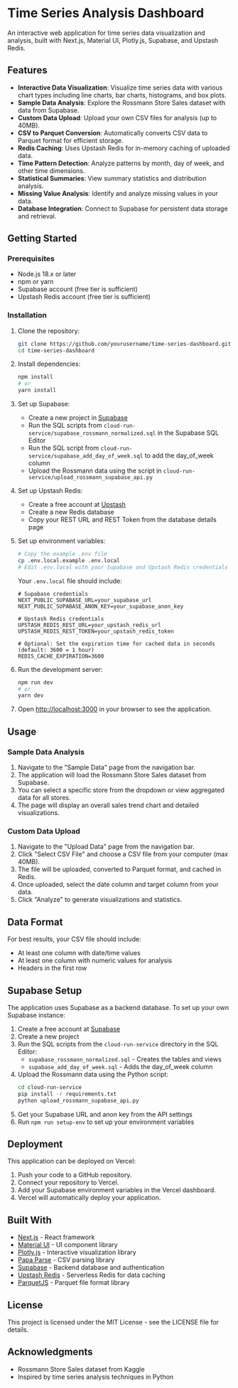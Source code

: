 # Time Series Analysis Dashboard

An interactive web application for time series data visualization and analysis, built with Next.js, Material UI, Plotly.js, Supabase, and Upstash Redis.

## Features

- **Interactive Data Visualization**: Visualize time series data with various chart types including line charts, bar charts, histograms, and box plots.
- **Sample Data Analysis**: Explore the Rossmann Store Sales dataset with data from Supabase.
- **Custom Data Upload**: Upload your own CSV files for analysis (up to 40MB).
- **CSV to Parquet Conversion**: Automatically converts CSV data to Parquet format for efficient storage.
- **Redis Caching**: Uses Upstash Redis for in-memory caching of uploaded data.
- **Time Pattern Detection**: Analyze patterns by month, day of week, and other time dimensions.
- **Statistical Summaries**: View summary statistics and distribution analysis.
- **Missing Value Analysis**: Identify and analyze missing values in your data.
- **Database Integration**: Connect to Supabase for persistent data storage and retrieval.

## Getting Started

### Prerequisites

- Node.js 18.x or later
- npm or yarn
- Supabase account (free tier is sufficient)
- Upstash Redis account (free tier is sufficient)

### Installation

1. Clone the repository:
   ```bash
   git clone https://github.com/yourusername/time-series-dashboard.git
   cd time-series-dashboard
   ```

2. Install dependencies:
   ```bash
   npm install
   # or
   yarn install
   ```

3. Set up Supabase:
   - Create a new project in [Supabase](https://supabase.com/)
   - Run the SQL scripts from `cloud-run-service/supabase_rossmann_normalized.sql` in the Supabase SQL Editor
   - Run the SQL script from `cloud-run-service/supabase_add_day_of_week.sql` to add the day_of_week column
   - Upload the Rossmann data using the script in `cloud-run-service/upload_rossmann_supabase_api.py`

4. Set up Upstash Redis:
   - Create a free account at [Upstash](https://upstash.com/)
   - Create a new Redis database
   - Copy your REST URL and REST Token from the database details page

5. Set up environment variables:
   ```bash
   # Copy the example .env file
   cp .env.local.example .env.local
   # Edit .env.local with your Supabase and Upstash Redis credentials
   ```

   Your `.env.local` file should include:
   ```
   # Supabase credentials
   NEXT_PUBLIC_SUPABASE_URL=your_supabase_url
   NEXT_PUBLIC_SUPABASE_ANON_KEY=your_supabase_anon_key
   
   # Upstash Redis credentials
   UPSTASH_REDIS_REST_URL=your_upstash_redis_url
   UPSTASH_REDIS_REST_TOKEN=your_upstash_redis_token
   
   # Optional: Set the expiration time for cached data in seconds (default: 3600 = 1 hour)
   REDIS_CACHE_EXPIRATION=3600
   ```

6. Run the development server:
   ```bash
   npm run dev
   # or
   yarn dev
   ```

7. Open [http://localhost:3000](http://localhost:3000) in your browser to see the application.

## Usage

### Sample Data Analysis

1. Navigate to the "Sample Data" page from the navigation bar.
2. The application will load the Rossmann Store Sales dataset from Supabase.
3. You can select a specific store from the dropdown or view aggregated data for all stores.
4. The page will display an overall sales trend chart and detailed visualizations.

### Custom Data Upload

1. Navigate to the "Upload Data" page from the navigation bar.
2. Click "Select CSV File" and choose a CSV file from your computer (max 40MB).
3. The file will be uploaded, converted to Parquet format, and cached in Redis.
4. Once uploaded, select the date column and target column from your data.
5. Click "Analyze" to generate visualizations and statistics.

## Data Format

For best results, your CSV file should include:

- At least one column with date/time values
- At least one column with numeric values for analysis
- Headers in the first row

## Supabase Setup

The application uses Supabase as a backend database. To set up your own Supabase instance:

1. Create a free account at [Supabase](https://supabase.com/)
2. Create a new project
3. Run the SQL scripts from the `cloud-run-service` directory in the SQL Editor:
   - `supabase_rossmann_normalized.sql` - Creates the tables and views
   - `supabase_add_day_of_week.sql` - Adds the day_of_week column
4. Upload the Rossmann data using the Python script:
   ```bash
   cd cloud-run-service
   pip install -r requirements.txt
   python upload_rossmann_supabase_api.py
   ```
5. Get your Supabase URL and anon key from the API settings
6. Run `npm run setup-env` to set up your environment variables

## Deployment

This application can be deployed on Vercel:

1. Push your code to a GitHub repository.
2. Connect your repository to Vercel.
3. Add your Supabase environment variables in the Vercel dashboard.
4. Vercel will automatically deploy your application.

## Built With

- [Next.js](https://nextjs.org/) - React framework
- [Material UI](https://mui.com/) - UI component library
- [Plotly.js](https://plotly.com/javascript/) - Interactive visualization library
- [Papa Parse](https://www.papaparse.com/) - CSV parsing library
- [Supabase](https://supabase.com/) - Backend database and authentication
- [Upstash Redis](https://upstash.com/) - Serverless Redis for data caching
- [ParquetJS](https://github.com/ironSource/parquetjs) - Parquet file format library

## License

This project is licensed under the MIT License - see the LICENSE file for details.

## Acknowledgments

- Rossmann Store Sales dataset from Kaggle
- Inspired by time series analysis techniques in Python